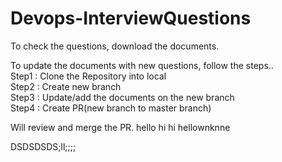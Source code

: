 # Devops-InterviewQuestions

To check the questions, download the documents.

To update the documents with new questions, follow the steps..<br />
Step1 : Clone the Repository into local <br />
Step2 : Create new branch <br />
Step3 : Update/add the documents on the new branch <br />
Step4 : Create PR(new branch to master branch) <br />

Will review and merge the PR.
hello hi
hi hellownknne

DSDSDSDS;ll;;;;
